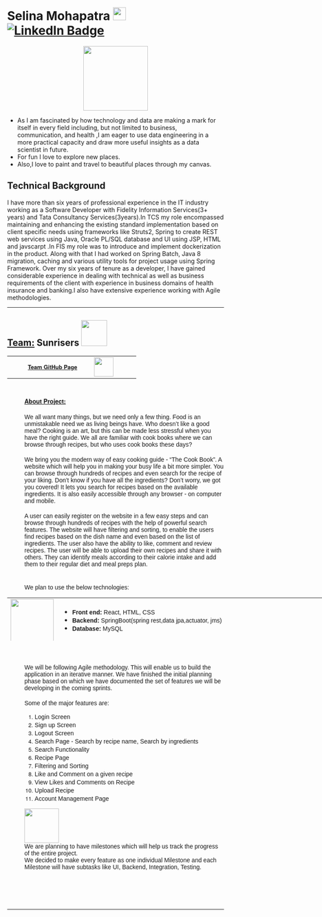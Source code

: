 <h1 float="left">
  Selina Mohapatra 
  <img src="https://media.giphy.com/media/hvRJCLFzcasrR4ia7z/giphy.gif" width="30px" style="display: inline; border-width: 0px;"/>
  <div id="badges">
    <a href="https://www.linkedin.com/in/selina-mohapatra-1a5028146?trk=profile-badge">
      <img src="https://img.shields.io/badge/LinkedIn-blue?style=for-the-badge&logo=linkedin&logoColor=white" alt="LinkedIn Badge"/>
    </a>
  </div>
</h1>

<div id="welcome" align="center">
  <img src="https://media.giphy.com/media/qT3NpahR7tGnOqqjng/giphy.gif" width="150"/>
</div>

- As I am fascinated by how technology and data are making a mark for itself in every field including, but not limited to business, communication, and health ,I am eager to use data engineering in a more practical capacity and draw more useful insights as a data scientist in future.
- For fun I love to explore new places.
- Also,I love to paint and travel to beautiful places through my canvas.

## Technical Background
I have more than six years of professional experience in the IT industry working as a Software Developer with Fidelity Information Services(3+ years) and Tata Consultancy Services(3years).In TCS my role encompassed maintaining and enhancing the existing standard implementation based on client specific needs using frameworks like Struts2, Spring to create REST web services using Java, Oracle PL/SQL database and UI using JSP, HTML and javscarpt .In FIS my role was to introduce and implement dockerization in the product. Along with that I had worked on Spring Batch, Java 8 migration, caching and various utility tools for project usage using Spring Framework. Over my six years of tenure as a developer, I have gained considerable experience in
dealing with technical as well as business requirements of the client with experience in business domains of health insurance and banking.I also have extensive experience working with Agile methodologies.

<hr/>

 <h2>
    <u>Team:</u> Sunrisers
    <img src="https://media.giphy.com/media/jyODovkO5srrJC3m77/giphy.gif" width="60px" style="display: inline; border-width: 0px;"/>
    <br>
 </h2>
  
<body>
<table border="0" cellpadding="1" cellspacing="1" style="height:60px;width:300px;">
	<tbody>
		<tr>
			<td style="width: 200px;">
			<h2 class="p1" style="font-variant-numeric: normal; font-variant-east-asian: normal; margin: 0px 0px 0px 40px; font-stretch: normal; font-size: 13px; line-height: normal; font-family: &quot;Helvetica Neue&quot;;"><a href="https://manchint.github.io/GVSU-CIS641-sunrisers_base/" target="_blank">Team GitHub Page</a></h2>
			</td>
			<td style="width: 100px;"><a href="https://manchint.github.io/GVSU-CIS641-sunrisers_base/" target="_blank"><img alt="" src="https://media.giphy.com/media/du3J3cXyzhj75IOgvA/giphy.gif" style="width: 45px; height: 45px;" /></a></td>
		</tr>
	</tbody>
</table>

<h2 class="p1" style="margin: 0px 0px 0px 40px; font-variant-numeric: normal; font-variant-east-asian: normal; font-stretch: normal; font-size: 13px; line-height: normal; font-family: &quot;Helvetica Neue&quot;;">&nbsp;</h2>

<h1 class="p1" style="margin: 0px 0px 0px 40px; font-variant-numeric: normal; font-variant-east-asian: normal; font-stretch: normal; font-size: 13px; line-height: normal; font-family: &quot;Helvetica Neue&quot;;"><u><span style="font-size:14px;">About Project:</span></u></h1>

<p class="p1" style="margin: 0px 0px 0px 40px; font-variant-numeric: normal; font-variant-east-asian: normal; font-stretch: normal; font-size: 13px; line-height: normal; font-family: &quot;Helvetica Neue&quot;;">&nbsp;</p>

<p class="p1" style="margin: 0px 0px 0px 40px; font-variant-numeric: normal; font-variant-east-asian: normal; font-stretch: normal; font-size: 13px; line-height: normal; font-family: &quot;Helvetica Neue&quot;;"><span style="font-size:14px;"><span style="font-family:arial,helvetica,sans-serif;">We all want many things, but we need only a few thing. Food is an unmistakable need we as living beings have. Who doesn&rsquo;t like a good meal? Cooking is an art, but this can be made less stressful when you have the right guide. We all are familiar with cook books where we can browse through recipes, but who uses cook books these days?</span></span></p>

<p class="p2" style="margin: 0px; font-variant-numeric: normal; font-variant-east-asian: normal; font-stretch: normal; font-size: 13px; line-height: normal; font-family: &quot;Helvetica Neue&quot;; min-height: 15px;">&nbsp;</p>

<p class="p1" style="margin: 0px 0px 0px 40px; font-variant-numeric: normal; font-variant-east-asian: normal; font-stretch: normal; font-size: 13px; line-height: normal; font-family: &quot;Helvetica Neue&quot;;"><span style="font-size:14px;"><span style="font-family:arial,helvetica,sans-serif;">We bring you the modern way of easy cooking guide - &ldquo;The Cook Book&rdquo;. A website which will help you in making your busy life a bit more simpler. You can browse through hundreds of recipes and even search for the recipe of your liking. Don&rsquo;t know if you have all the ingredients? Don&rsquo;t worry, we got you covered! It lets you search for recipes based on the available ingredients. It is also easily accessible through any browser - on computer and mobile.</span></span></p>

<p class="p2" style="margin: 0px; font-variant-numeric: normal; font-variant-east-asian: normal; font-stretch: normal; font-size: 13px; line-height: normal; font-family: &quot;Helvetica Neue&quot;; min-height: 15px;">&nbsp;</p>

<p class="p1" style="margin: 0px 0px 0px 40px; font-variant-numeric: normal; font-variant-east-asian: normal; font-stretch: normal; font-size: 13px; line-height: normal; font-family: &quot;Helvetica Neue&quot;;"><span style="font-size:14px;"><span style="font-family:arial,helvetica,sans-serif;">A user can easily register on the website in a few easy steps and can browse through hundreds of recipes with the help of powerful search features. The website will have filtering and sorting, to enable the users find recipes based on the dish name and even based on the list of ingredients. The user also have the ability to like, comment and review recipes. The user will be able to upload their own recipes and share it with others. They can identify meals according to their calorie intake and add them to their regular diet and meal preps plan.</span></span></p>

<p class="p2" style="margin: 0px; font-variant-numeric: normal; font-variant-east-asian: normal; font-stretch: normal; font-size: 13px; line-height: normal; font-family: &quot;Helvetica Neue&quot;; min-height: 15px;">&nbsp;</p>

<p class="p2" style="margin: 0px; font-variant-numeric: normal; font-variant-east-asian: normal; font-stretch: normal; font-size: 13px; line-height: normal; font-family: &quot;Helvetica Neue&quot;; min-height: 15px;">&nbsp;</p>

<p class="p1" style="margin: 0px 0px 0px 40px; font-variant-numeric: normal; font-variant-east-asian: normal; font-stretch: normal; font-size: 13px; line-height: normal; font-family: &quot;Helvetica Neue&quot;;"><span style="font-size:14px;"><span style="font-family:arial,helvetica,sans-serif;">We plan to use the below technologies:</span></span></p>

<table align="center" border="0" cellpadding="1" cellspacing="1" style="height:100px;width:800px;">
	<tbody>
		<tr>
			<td style="width: 100px; height: 100px; white-space: nowrap; text-align: center; vertical-align: middle;"><span style="font-size:14px;"><span style="font-family:arial,helvetica,sans-serif;"><img alt="" src="https://media.giphy.com/media/mAZf4H4Pi0wwlj3ZAw/giphy.gif" style="height: 100px; width: 100px;" /></span></span></td>
			<td colspan="2" style="width: 600px; text-align: left; vertical-align: middle; height: 100px;">
			<ul>
				<li class="p1" style="margin-top: 0px; margin-right: 0px; margin-bottom: 0px; font-variant-numeric: normal; font-variant-east-asian: normal; font-stretch: normal; font-size: 13px; line-height: normal; font-family: &quot;Helvetica Neue&quot;;"><span style="font-size:14px;"><span style="font-family:arial,helvetica,sans-serif;"><b>Front end:</b>&nbsp;React, HTML, CSS</span></span></li>
				<li class="p1" style="margin-top: 0px; margin-right: 0px; margin-bottom: 0px; font-variant-numeric: normal; font-variant-east-asian: normal; font-stretch: normal; font-size: 13px; line-height: normal; font-family: &quot;Helvetica Neue&quot;;"><span style="font-size:14px;"><span style="font-family:arial,helvetica,sans-serif;"><b>Backend:</b>&nbsp;SpringBoot(spring rest,data jpa,actuator, jms)</span></span></li>
				<li class="p1" style="margin-top: 0px; margin-right: 0px; margin-bottom: 0px; font-variant-numeric: normal; font-variant-east-asian: normal; font-stretch: normal; font-size: 13px; line-height: normal; font-family: &quot;Helvetica Neue&quot;;"><span style="font-size:14px;"><span style="font-family:arial,helvetica,sans-serif;"><b>Database:</b>&nbsp;MySQL</span></span></li>
			</ul>
			</td>
		</tr>
	</tbody>
</table>

<p class="p1" style="margin: 0px 0px 0px 80px; font-variant-numeric: normal; font-variant-east-asian: normal; font-stretch: normal; font-size: 13px; line-height: normal; font-family: &quot;Helvetica Neue&quot;;">&nbsp;</p>

<p class="p2" style="margin: 0px; font-variant-numeric: normal; font-variant-east-asian: normal; font-stretch: normal; font-size: 13px; line-height: normal; font-family: &quot;Helvetica Neue&quot;; min-height: 15px;">&nbsp;</p>

<p class="p1" style="margin: 0px 0px 0px 40px; font-variant-numeric: normal; font-variant-east-asian: normal; font-stretch: normal; font-size: 13px; line-height: normal; font-family: &quot;Helvetica Neue&quot;;"><span style="font-size:14px;"><span style="font-family:arial,helvetica,sans-serif;">We will be following Agile methodology. This will enable us to build the application in an iterative manner. We have finished the initial planning phase based on which we have documented the set of features we will be developing in the coming sprints.</span></span></p>

<p class="p2" style="margin: 0px 0px 0px 40px; font-variant-numeric: normal; font-variant-east-asian: normal; font-stretch: normal; font-size: 13px; line-height: normal; font-family: &quot;Helvetica Neue&quot;; min-height: 15px;">&nbsp;</p>

<p class="p1" style="margin: 0px 0px 0px 40px; font-variant-numeric: normal; font-variant-east-asian: normal; font-stretch: normal; font-size: 13px; line-height: normal; font-family: &quot;Helvetica Neue&quot;;"><span style="font-size:14px;"><span style="font-family:arial,helvetica,sans-serif;">Some of the major features are:</span></span></p>

<ol>
	<li class="p1" style="margin: 0px 0px 0px 40px; font-variant-numeric: normal; font-variant-east-asian: normal; font-stretch: normal; font-size: 13px; line-height: normal; font-family: &quot;Helvetica Neue&quot;;"><span style="font-size:14px;"><span style="font-family:arial,helvetica,sans-serif;">Login Screen</span></span></li>
	<li class="p1" style="margin: 0px 0px 0px 40px; font-variant-numeric: normal; font-variant-east-asian: normal; font-stretch: normal; font-size: 13px; line-height: normal; font-family: &quot;Helvetica Neue&quot;;"><span style="font-size:14px;"><span style="font-family:arial,helvetica,sans-serif;">Sign up Screen</span></span></li>
	<li class="p1" style="margin: 0px 0px 0px 40px; font-variant-numeric: normal; font-variant-east-asian: normal; font-stretch: normal; font-size: 13px; line-height: normal; font-family: &quot;Helvetica Neue&quot;;"><span style="font-size:14px;"><span style="font-family:arial,helvetica,sans-serif;">Logout Screen</span></span></li>
	<li class="p1" style="margin: 0px 0px 0px 40px; font-variant-numeric: normal; font-variant-east-asian: normal; font-stretch: normal; font-size: 13px; line-height: normal; font-family: &quot;Helvetica Neue&quot;;"><span style="font-size:14px;"><span style="font-family:arial,helvetica,sans-serif;">Search Page - Search by recipe name, Search by ingredients</span></span></li>
	<li class="p1" style="margin: 0px 0px 0px 40px; font-variant-numeric: normal; font-variant-east-asian: normal; font-stretch: normal; font-size: 13px; line-height: normal; font-family: &quot;Helvetica Neue&quot;;"><span style="font-size:14px;"><span style="font-family:arial,helvetica,sans-serif;">Search Functionality</span></span></li>
	<li class="p1" style="margin: 0px 0px 0px 40px; font-variant-numeric: normal; font-variant-east-asian: normal; font-stretch: normal; font-size: 13px; line-height: normal; font-family: &quot;Helvetica Neue&quot;;"><span style="font-size:14px;"><span style="font-family:arial,helvetica,sans-serif;">Recipe Page</span></span></li>
	<li class="p1" style="margin: 0px 0px 0px 40px; font-variant-numeric: normal; font-variant-east-asian: normal; font-stretch: normal; font-size: 13px; line-height: normal; font-family: &quot;Helvetica Neue&quot;;"><span style="font-size:14px;"><span style="font-family:arial,helvetica,sans-serif;">Filtering and Sorting</span></span></li>
	<li class="p1" style="margin: 0px 0px 0px 40px; font-variant-numeric: normal; font-variant-east-asian: normal; font-stretch: normal; font-size: 13px; line-height: normal; font-family: &quot;Helvetica Neue&quot;;"><span style="font-size:14px;"><span style="font-family:arial,helvetica,sans-serif;">Like and Comment on a given recipe</span></span></li>
	<li class="p1" style="margin: 0px 0px 0px 40px; font-variant-numeric: normal; font-variant-east-asian: normal; font-stretch: normal; font-size: 13px; line-height: normal; font-family: &quot;Helvetica Neue&quot;;"><span style="font-size:14px;"><span style="font-family:arial,helvetica,sans-serif;">View Likes and Comments on Recipe</span></span></li>
	<li class="p1" style="margin: 0px 0px 0px 40px; font-variant-numeric: normal; font-variant-east-asian: normal; font-stretch: normal; font-size: 13px; line-height: normal; font-family: &quot;Helvetica Neue&quot;;"><span style="font-size:14px;"><span style="font-family:arial,helvetica,sans-serif;">Upload Recipe</span></span></li>
	<li class="p1" style="margin: 0px 0px 0px 40px; font-variant-numeric: normal; font-variant-east-asian: normal; font-stretch: normal; font-size: 13px; line-height: normal; font-family: &quot;Helvetica Neue&quot;;"><span style="font-size:14px;"><span style="font-family:arial,helvetica,sans-serif;">Account Management Page</span></span></li>
</ol>

<p class="p1" style="margin: 0px 0px 0px 40px; font-variant-numeric: normal; font-variant-east-asian: normal; font-stretch: normal; font-size: 13px; line-height: normal; font-family: &quot;Helvetica Neue&quot;;"><img alt="" src="https://media.giphy.com/media/QWYF4YJycPVTEXTa9I/giphy.gif" style="text-align: center; white-space: nowrap; font-family: &quot;Helvetica Neue&quot;; font-size: 13px; width: 80px; height: 80px;" /></p>

<p class="p1" style="margin: 0px 0px 0px 40px; font-variant-numeric: normal; font-variant-east-asian: normal; font-stretch: normal; font-size: 13px; line-height: normal; font-family: &quot;Helvetica Neue&quot;;"><span style="font-family: arial, helvetica, sans-serif; font-size: 14px;">We are planning to have milestones which will help us track the progress of the entire project.</span><br style="font-family: arial, helvetica, sans-serif; font-size: 14px;" />
<span style="font-family: arial, helvetica, sans-serif; font-size: 14px;">We decided to make every feature as one individual Milestone and each Milestone will have subtasks like UI, Backend, Integration, Testing.</span></p>

<p class="p1" style="margin: 0px 0px 0px 40px; font-variant-numeric: normal; font-variant-east-asian: normal; font-stretch: normal; font-size: 13px; line-height: normal; font-family: &quot;Helvetica Neue&quot;;">&nbsp;</p>

<p class="p1" style="margin: 0px 0px 0px 40px; font-variant-numeric: normal; font-variant-east-asian: normal; font-stretch: normal; font-size: 13px; line-height: normal; font-family: &quot;Helvetica Neue&quot;;">&nbsp;</p>

<p class="p1" style="margin: 0px 0px 0px 40px; font-variant-numeric: normal; font-variant-east-asian: normal; font-stretch: normal; font-size: 13px; line-height: normal; font-family: &quot;Helvetica Neue&quot;;">&nbsp;</p>

<p class="p2" style="margin: 0px 0px 0px 40px; font-variant-numeric: normal; font-variant-east-asian: normal; font-stretch: normal; font-size: 13px; line-height: normal; font-family: &quot;Helvetica Neue&quot;; min-height: 15px;">&nbsp;</p>
</body>

<hr/>
